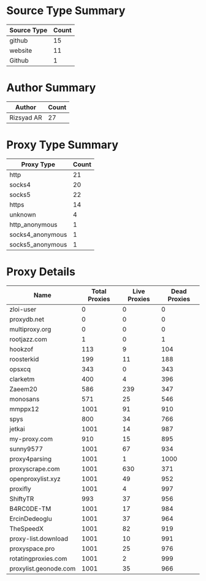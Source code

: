 # Source Type Summary

| Source Type | Count |
|-------------|-------|
| github | 15 |
| website | 11 |
| Github | 1 |


# Author Summary

| Author | Count |
|--------|-------|
| Rizsyad AR | 27 |


# Proxy Type Summary

| Proxy Type | Count |
|------------|-------|
| http | 21 |
| socks4 | 20 |
| socks5 | 22 |
| https | 14 |
| unknown | 4 |
| http_anonymous | 1 |
| socks4_anonymous | 1 |
| socks5_anonymous | 1 |


# Proxy Details

| Name | Total Proxies | Live Proxies | Dead Proxies |
|------|---------------|--------------|---------------|
| zloi-user | 0 | 0 | 0 |
| proxydb.net | 0 | 0 | 0 |
| multiproxy.org | 0 | 0 | 0 |
| rootjazz.com | 1 | 0 | 1 |
| hookzof | 113 | 9 | 104 |
| roosterkid | 199 | 11 | 188 |
| opsxcq | 343 | 0 | 343 |
| clarketm | 400 | 4 | 396 |
| Zaeem20 | 586 | 239 | 347 |
| monosans | 571 | 25 | 546 |
| mmppx12 | 1001 | 91 | 910 |
| spys | 800 | 34 | 766 |
| jetkai | 1001 | 14 | 987 |
| my-proxy.com | 910 | 15 | 895 |
| sunny9577 | 1001 | 67 | 934 |
| proxy4parsing | 1001 | 1 | 1000 |
| proxyscrape.com | 1001 | 630 | 371 |
| openproxylist.xyz | 1001 | 49 | 952 |
| proxifly | 1001 | 4 | 997 |
| ShiftyTR | 993 | 37 | 956 |
| B4RC0DE-TM | 1001 | 17 | 984 |
| ErcinDedeoglu | 1001 | 37 | 964 |
| TheSpeedX | 1001 | 82 | 919 |
| proxy-list.download | 1001 | 10 | 991 |
| proxyspace.pro | 1001 | 25 | 976 |
| rotatingproxies.com | 1001 | 2 | 999 |
| proxylist.geonode.com | 1001 | 35 | 966 |
